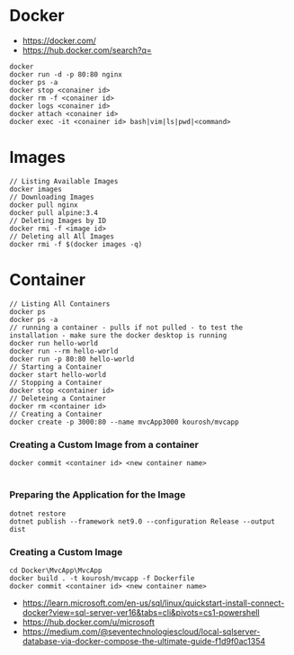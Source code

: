 # Docker

- https://docker.com/
- https://hub.docker.com/search?q=
````
docker
docker run -d -p 80:80 nginx
docker ps -a
docker stop <conainer id>
docker rm -f <conainer id>
docker logs <conainer id>
docker attach <conainer id>
docker exec -it <conainer id> bash|vim|ls|pwd|<command>
````
# Images
````
// Listing Available Images
docker images
// Downloading Images
docker pull nginx
docker pull alpine:3.4
// Deleting Images by ID
docker rmi -f <image id>
// Deleting all All Images
docker rmi -f $(docker images -q)
````
# Container
````
// Listing All Containers
docker ps
docker ps -a
// running a container - pulls if not pulled - to test the installation - make sure the docker desktop is running
docker run hello-world
docker run --rm hello-world
docker run -p 80:80 hello-world
// Starting a Container
docker start hello-world
// Stopping a Container
docker stop <container id>
// Deleteing a Container
docker rm <container id>
// Creating a Container
docker create -p 3000:80 --name mvcApp3000 kourosh/mvcapp
````
### Creating a Custom Image from a container
````
docker commit <container id> <new container name>
````

# 
### Preparing the Application for the Image
````
dotnet restore
dotnet publish --framework net9.0 --configuration Release --output dist
````
### Creating a Custom Image
````
cd Docker\MvcApp\MvcApp
docker build . -t kourosh/mvcapp -f Dockerfile
docker commit <container id> <new container name>
````

- https://learn.microsoft.com/en-us/sql/linux/quickstart-install-connect-docker?view=sql-server-ver16&tabs=cli&pivots=cs1-powershell
- https://hub.docker.com/u/microsoft
- https://medium.com/@seventechnologiescloud/local-sqlserver-database-via-docker-compose-the-ultimate-guide-f1d9f0ac1354
